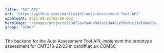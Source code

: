 ```yaml
---
title: "AAT API"
url: "https://github.com/charlieJ107/Auto-Assessment-Tool-API"
updatedAt: 2021-08-01T00:00:00Z
heroImage: "/images/projects/230f2aafa4d40891d1da4d1efe8dcc11afa8e006.jpg"
group: "other"
---
```

The backend for the Auto Assessment Tool API, implement the prototype assessment for CMT313-22/23 in cardiff.ac.uk COMSC